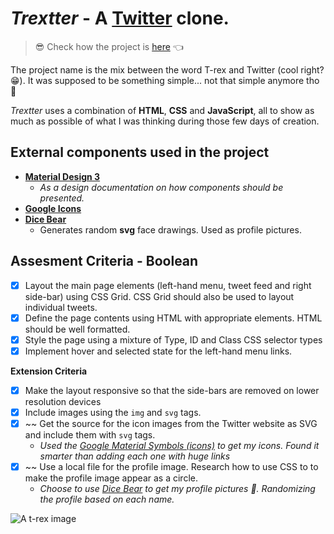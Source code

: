# *Trextter* - A [Twitter](twitter.com) clone.

> 😎 Check how the project is [here](https://lucianosimoni.github.io/boolean-uk-html-twitter/) 👈
 
The project name is the mix between the word T-rex and Twitter (cool right? 😁).
It was supposed to be something simple... not that simple anymore tho 🙂

*Trextter* uses a combination of **HTML**, **CSS** and **JavaScript**, all to show as much as possible of what I was thinking during those few days of creation.

## External components used in the project

 - [**Material Design 3**](https://m3.material.io/)
	 - *As a design documentation on how components should be presented.*
 - [**Google Icons**](https://fonts.google.com/icons)
 - [**Dice Bear**](https://avatars.dicebear.com/)
	 - Generates random **svg** face drawings. Used as profile pictures.

## Assesment Criteria - Boolean
 - [x] Layout the main page elements (left-hand menu, tweet feed and right side-bar) using CSS Grid. CSS Grid should also be used to layout individual tweets.
 - [x] Define the page contents using HTML with appropriate elements. HTML should be well formatted.
 - [x] Style the page using a mixture of Type, ID and Class CSS selector types
 - [x] Implement hover and selected state for the left-hand menu links.

**Extension Criteria**

 - [x] Make the layout responsive so that the side-bars are removed on lower resolution devices
 - [x] Include images using the `img` and `svg` tags.
 - [x] ~~ Get the source for the icon images from the Twitter website as SVG and include them with `svg` tags.
	- *Used the [Google Material Symbols (icons)](https://fonts.google.com/icons) to get my icons. Found it smarter than adding each one with huge links*
 - [x] ~~ Use a local file for the profile image. Research how to use CSS to to make the profile image appear as a circle. 
	 - *Choose to use [Dice Bear](https://avatars.dicebear.com/) to get my profile pictures 🙂.  Randomizing the profile based on each name.*

![A t-rex image](https://emojipedia-us.s3.dualstack.us-west-1.amazonaws.com/thumbs/160/microsoft/310/t-rex_1f996.png)
